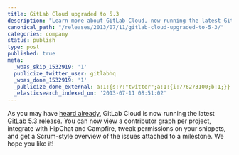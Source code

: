 ```yaml
---
title: GitLab Cloud upgraded to 5.3
description: "Learn more about GitLab Cloud, now running the latest GitLab 5.3 release."
canonical_path: "/releases/2013/07/11/gitlab-cloud-upgraded-to-5-3/"
categories: company
status: publish
type: post
published: true
meta:
  _wpas_skip_1532919: '1'
  publicize_twitter_user: gitlabhq
  _wpas_done_1532919: '1'
  _publicize_done_external: a:1:{s:7:"twitter";a:1:{i:776273100;b:1;}}
  _elasticsearch_indexed_on: '2013-07-11 08:51:02'
---
```

As you may have [heard already](https://twitter.com/gitlabstatus/status/353436853090787328), GitLab Cloud is now running the latest [GitLab 5.3 release](/releases/2013/06/20/gitlab-5-dot-3-released/). You can now view a contributor graph per project, integrate with HipChat and Campfire, tweak permissions on your snippets, and get a Scrum-style overview of the issues attached to a milestone. We hope you like it!
